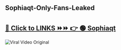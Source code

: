 
 ## Sophiaqt-Only-Fans-Leaked

# <h2><a href="https://clipsfans.com/Sophiaqt&ref=git">🔗 Click to LINKS ⏩⏩ 👉 🟢 Sophiaqt </a></h2>

<a href="https://clipsfans.com/Sophiaqt&ref=git" rel="nofollow" data-target="animated-image.originalLink"><img src="https://i.ibb.co.com/xMMVF88/686577567.gif" alt="Viral Video Original" style="max-width: 100%; display: inline-block;" data-target="animated-image.originalImage"></a>
